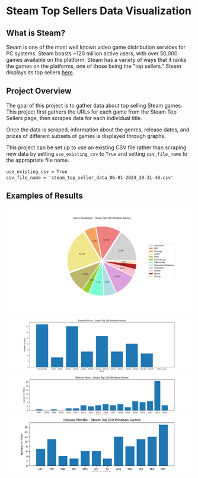 # Steam Top Sellers Data Visualization

## What is Steam?
Steam is one of the most well known video game distribution services for PC systems. Steam boasts ~120 million active users, with over 50,000 games available on the platform. Steam has a variety of ways that it ranks the games on the platforms, one of those being the "top sellers." Steam displays its top sellers [here](https://store.steampowered.com/search/?sort_by=_ASC&filter=topsellers&os=win&supportedlang=english&ignore_preferences=1).

## Project Overview
The goal of this project is to gather data about top selling Steam games. This project first gathers the URLs for each game from the Steam Top Sellers page, then scrapes data for each individual title.

Once the data is scraped, information about the genres, release dates, and prices of different subsets of games is displayed through graphs.

This project can be set up to use an existing CSV file rather than scraping new data by setting `use_existing_csv` to `True` and setting `csv_file_name` to the appropriate file name.
```
use_existing_csv = True
csv_file_name = 'steam_top_seller_data_06-01-2024_20-31-48.csv'
```

## Examples of Results
![genre breakdown top 100 games](graph_images/genres_top_100.png)
![prices top 100 games](graph_images/prices_top_100.png)
![release years top 100 games](graph_images/release_years_top_100.png)
![release months top 100 games](graph_images/release_months_top_100.png)
